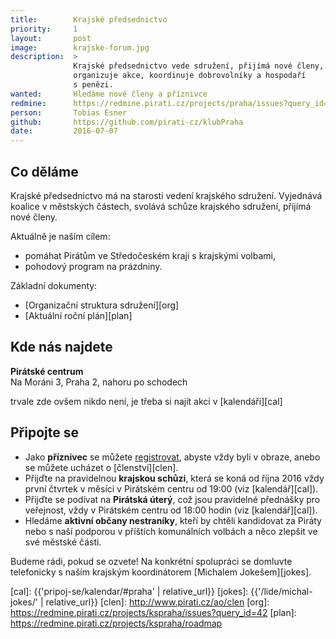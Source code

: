 ```yaml
---
title:        Krajské předsednictvo
priority:     1
layout:       post
image:        krajske-forum.jpg
description:  >
              Krajské předsednictvo vede sdružení, přijímá nové členy,
              organizuje akce, koordinuje dobrovolníky a hospodaří
              s penězi. 		
wanted:       Hledáme nové členy a příznivce
redmine:      https://redmine.pirati.cz/projects/praha/issues?query_id=29
person:       Tobias Esner
github:       https://github.com/pirati-cz/klubPraha
date:         2016-07-07
---
```


## Co děláme

Krajské předsednictvo má na starosti vedení krajského sdružení.
Vyjednává koalice v městských částech, svolává schůze krajského
sdružení, přijímá nové členy.

Aktuálně je naším cílem:

* pomáhat Pirátům ve Středočeském kraji s krajskými volbami,
* pohodový program na prázdniny.

Základní dokumenty:

* [Organizační struktura sdružení][org]
* [Aktuální roční plán][plan]

## Kde nás najdete

**Pirátské centrum**  
Na Moráni 3, Praha 2, nahoru po schodech

trvale zde ovšem nikdo není, je třeba si najít akci v [kalendáři][cal]

## Připojte se

* Jako **příznivec** se můžete [registrovat](http://www.pirati.cz/ao/priznivec),
  abyste vždy byli v obraze, anebo se můžete ucházet o [členství][clen].
* Přijďte na pravidelnou **krajskou schůzi**, která se koná od října 2016
  vždy první čtvrtek v měsíci v Pirátském centru od 19:00 (viz [kalendář][cal]).
* Přijďte se podívat na **Pirátská úterý**, což jsou pravidelné
  přednášky pro veřejnost, vždy v Pirátském centru od 18:00 hodin
  (viz [kalendář][cal]).
* Hledáme **aktivní občany nestraníky**, kteří by chtěli kandidovat za
  Piráty nebo s naší podporou v příštích komunálních volbách a něco
  zlepšit ve své městské části.

Budeme rádi, pokud se ozvete! Na konkrétní spolupráci se domluvte
telefonicky s naším krajským koordinátorem [Michalem Jokešem][jokes].

[cal]: {{'pripoj-se/kalendar/#praha' | relative_url}}
[jokes]: {{'/lide/michal-jokes/' | relative_url}}
[clen]: http://www.pirati.cz/ao/clen
[org]: https://redmine.pirati.cz/projects/kspraha/issues?query_id=42
[plan]: https://redmine.pirati.cz/projects/kspraha/roadmap
